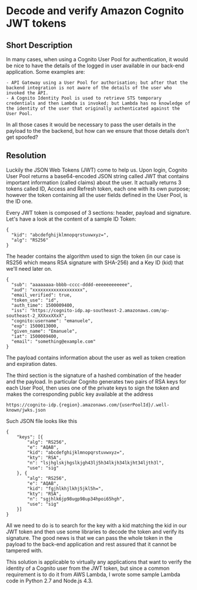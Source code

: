 # Decode and verify Amazon Cognito JWT tokens

## Short Description

In many cases, when using a Cognito User Pool for authentication, it would be nice to have the details of the logged in user available in our back-end application. Some examples are:

    - API Gateway using a User Pool for authorisation; but after that the backend integration is not aware of the details of the user who invoked the API.
    - A Cognito Identity Pool is used to retrieve STS temporary credentials and then Lambda is invoked; but Lambda has no knowledge of the identity of the user that originally authenticated against the User Pool.

In all those cases it would be necessary to pass the user details in the payload to the the backend, but how can we ensure that those details don't get spoofed?

## Resolution

Luckily the JSON Web Tokens (JWT) come to help us. Upon login, Cognito User Pool returns a base64-encoded JSON string called JWT that contains important information (called claims) about the user. It actually returns 3 tokens called ID, Access and Refresh token, each one with its own purpose; however the token containing all the user fields defined in the User Pool, is the ID one.

Every JWT token is composed of 3 sections: header, payload and signature. Let's have a look at the content of a sample ID Token:

```
{
  "kid": "abcdefghijklmnopqrstuvwxyz=",
  "alg": "RS256"
}
```
The header contains the algorithm used to sign the token (in our case is RS256 which means RSA signature with SHA-256) and a Key ID (kid) that we'll need later on.

```
{
  "sub": "aaaaaaaa-bbbb-cccc-dddd-eeeeeeeeeeee",
  "aud": "xxxxxxxxxxxxxxxxxxx",
  "email_verified": true,
  "token_use": "id",
  "auth_time": 1500009400,
  "iss": "https://cognito-idp.ap-southeast-2.amazonaws.com/ap-southeast-2_XXXxxXXxX",
  "cognito:username": "emanuele",
  "exp": 1500013000,
  "given_name": "Emanuele",
  "iat": 1500009400,
  "email": "something@example.com"
}
```
The payload contains information about the user as well as token creation and expiration dates.

The third section is the signature of a hashed combination of the header and the payload. In particular Cognito generates two pairs of RSA keys for each User Pool, then uses one of the private keys to sign the token and makes the corresponding public key available at the address

```
https://cognito-idp.{region}.amazonaws.com/{userPoolId}/.well-known/jwks.json
```

Such JSON file looks like this

```
{
    "keys": [{
        "alg": "RS256",
        "e": "AQAB",
        "kid": "abcdefghijklmnopqrstuvwxyz=",
        "kty": "RSA",
        "n": "lsjhglskjhgslkjgh43lj5h34lkjh34lkjht34ljth3l",
        "use": "sig"
    }, {
        "alg": "RS256",
        "e": "AQAB",
        "kid": "fgjhlkhjlkhj5jkl5h=",
        "kty": "RSA",
        "n": "sgjhlk6jp98ugp98up34hpoi65hgh",
        "use": "sig"
    }]
}
```

All we need to do is to search for the key with a kid matching the kid in our JWT token and then use some libraries to decode the token and verify its signature. The good news is that we can pass the whole token in the payload to the back-end application and rest assured that it cannot be tampered with.

This solution is applicable to virtually any applications that want to verify the identity of a Cognito user from the JWT token, but since a common requirement is to do it from AWS Lambda, I wrote some sample Lambda code in Python 2.7 and Node.js 4.3.